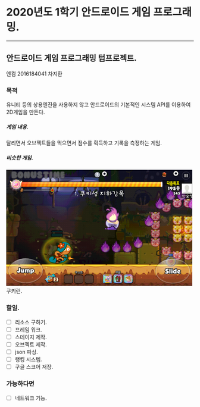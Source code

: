 # 2020년도 1학기 안드로이드 게임 프로그래밍.
---
## 안드로이드 게임 프로그래밍 텀프로젝트.

엔컴 2016184041 차지환 

### 목적
유니티 등의 상용엔진을 사용하지 않고 안드로이드의 기본적인 시스템 API를 이용하여 2D게임을 만든다.


##### 게임 내용.
달리면서 오브젝트들을 먹으면서 점수를 획득하고 기록을 측정하는 게임.


##### 비슷한 게임.
<img src="img/unnamed.png" width="500px" alt="sample image"></br>
쿠키런.





### 할일.
- [ ] 리소스 구하기.
- [ ] 프레임 워크.
- [ ] 스테이지 제작.
- [ ] 오브젝트 제작.
- [ ] json 파싱.
- [ ] 랭킹 시스템.
- [ ] 구글 스코어 저장.
### 가능하다면
- [ ] 네트워크 기능.
